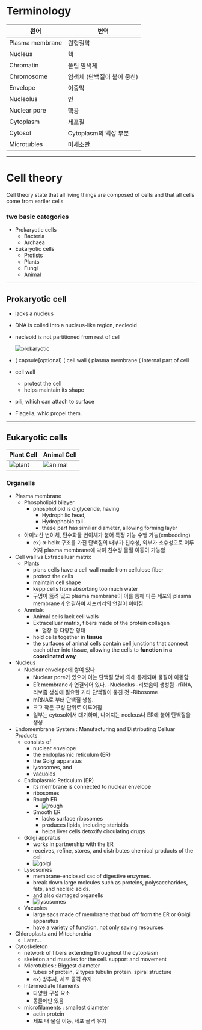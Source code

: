 # Terminology

원어 | 번역
--- | ---
Plasma membrane | 원형질막
Nucleus | 핵
Chromatin | 풀린 염색체
Chromosome | 염색체 (단백질이 붙어 뭉친)
Envelope | 이중막
Nucleolus | 인
Nuclear pore | 핵공
Cytoplasm | 세포질
Cytosol | Cytoplasm의 액상 부분
Microtubles | 미세소관

---

# Cell theory
Cell theory state that all living things are composed of cells and that all cells come from eariler cells

### two basic categories
- Prokaryotic cells
    - Bacteria
    - Archaea
- Eukaryotic cells
    - Protists
    - Plants
    - Fungi
    - Animal

---

## Prokaryotic cell
- lacks a nucleus
- DNA is coiled into a nucleus-like region, necleoid
- necleoid is not partitioned from rest of cell

   ![prokaryotic](./prokaryotic.png)

- ( capsule[optional] ( cell wall  ( plasma membrane ( internal part of cell
- cell wall
    - protect the cell
    - helps maintain its shape
- pili, which can attach to surface
- Flagella, whic propel them.

---

## Eukaryotic cells
Plant Cell | Animal Cell
--- | ---
![plant](./plant_cell.png) | ![animal](./animal_cell.png)

### Organells
- Plasma membrane
    - Phospholipid bilayer
        - phospholipid is diglyceride, having
            - Hydrophilic head,
            - Hydrophobic tail
            - these part has similiar diameter, allowing forming layer
    - 아미노산 변이체, 탄수화물 변이체가 붙어 특정 기능 수행 가능(embedding)
        - ex) α-helix 구조를 가진 단백질의 내부가 친수성, 외부가 소수성으로 이루어져 plasma membrane에 박혀 친수성 물질 이동이 가능함
- Cell wall vs Extracelluar matrix
    - Plants
        - plans cells have a cell wall made from cellulose fiber
        - protect the cells
        - maintain cell shape
        - kepp cells from absorbing too much water
        - 구멍이 뚫려 있고 plasma membrane이 이를 통해 다른 세포의 plasma membrane과 연결하여 세포끼리의 연결이 이어짐
    - Anmials
        - Animal cells lack cell walls
        - Extracelluar matrix, fibers made of the protein collagen
            - 혈장 등 다양한 형태
        - hold cells together in **tissue**
        - the surfaces of animal cells contain cell junctions that connect each other into tissue, allowing the cells to **function in a coordinated way**
- Nucleus
    - Nuclear envelope에 쌓여 있다
        - Nuclear pore가 있으며 이는 단백질 망에 의해 통제되며 물질이 이동함
        - ER membrane과 연결되어 있다.
    -Nucleolus
        -리보솜이 생성됨
        -rRNA, 리보좀 생성에 필요한 기타 단백질이 뭉친 것
    -Ribosome
        - mRNA로 부터 단백질 생성.
        - 크고 작은 구성 단위로 이루어짐
        - 일부는 cytosol에서 대기하며, 나머지는 necleus나 ER에 붙어 단백질을 생성
- Endomembrane System : Manufacturing and Distributing Celluar Products
    - consists of
        - nuclear envelope
        - the endoplasmic reticulum (ER)
        - the Golgi apparatus
        - lysosomes, and
        - vacuoles
    - Endoplasmic Reticulum (ER)
        - its membrane is connected to nuclear envelope
        - ribosomes
        - Rough ER
            - ![rough](./rough.png)
        - Smooth ER
            - lacks surface ribosomes
            - produces lipids, including sterioids
            - helps liver cells detoxify circulating drugs
    - Golgi appratus
        - works in partnership with the ER
        - receives, refine, stores, and distributes chemical products of the cell
        - ![golgi](./golgi.png)
    - Lysosomes
        - membrane-enclosed sac of digestive enzymes.
        - break down large molcules such as proteins, polysaccharides, fats, and necleic acids.
        - and also damaged organells
        - ![lysosomes](./lysosome.png)
    - Vacuoles
        - large sacs made of membrane that bud off from the ER or Golgi apparatus
        - have a variety of function, not only saving resources
- Chloroplasts and Mitochondria
    - Later...
- Cytoskeleton
    - network of fibers extending throughout the cytoplasm
    - skeleton and muscles for the cell. support and movement
    - Microtubles : Biggest diameter
        - tubes of protein, 2 types tubulin protein. spiral structure
        - ex) 방추사, 세포 골격 유지
    - Intermediate filaments
        - 다양한 구성 요소
        - 동물에만 있음
    - microfilaments : smallest diameter
        - actin protein
        - 세포 내 물질 이동, 세포 골격 유지